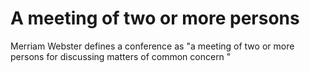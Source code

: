 # A meeting of two or more persons 

Merriam Webster defines a conference as "a meeting of two or more persons for discussing matters of
common concern "